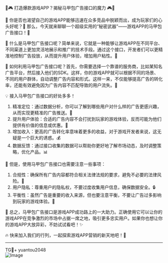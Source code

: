 🎉🎮 打造爆款游戏APP？揭秘马甲包广告接口的魔力 🎮🎉

🚀 你是否也渴望自己的游戏APP能够迅速在众多竞品中脱颖而出，成为玩家们的心头好呢？👀 那么，今天就来聊聊一个超级实用的“秘密武器”——游戏APP的马甲包广告接口！🎯

🌈 什么是马甲包广告接口呢？简单来说，它就是一种能够让游戏APP在不同平台、不同渠道上更加灵活地展示和推广的技术手段。通过这个接口，开发者们可以更精准地控制广告投放，从而提升用户体验，增加用户粘性。🌟

🔧 如何利用马甲包广告接口呢？首先，你需要选择一个靠谱的服务商，比如某知名广告平台，然后接入他们的SDK。这样，你的游戏APP就可以根据不同的场景、不同的用户群体，自动调整广告内容和形式。这样一来，不仅能够提高广告的转化率，还能有效避免因为广告内容不匹配导致的用户流失。🎯

💡 接入马甲包广告接口的好处多多！
1. 精准定位：通过数据分析，你可以了解到哪些用户对什么样的广告更感兴趣，从而实现更精准的广告推送。🎯
2. 提升用户体验：合适的广告内容不会打扰到玩家的游戏体验，反而可能为他们提供有价值的信息或优惠。🎁
3. 增加收入：更高的广告转化率意味着更多的收益，对于游戏开发者来说，这无疑是一个巨大的诱惑。💰
4. 数据反馈：通过接口收集的数据可以帮助你更好地了解市场动态，及时调整策略，优化产品。📊

💼 但是，使用马甲包广告接口也需要注意一些事项：
1. 合规性：确保所有广告内容都符合相关法律法规的要求，避免不必要的法律风险。📜
2. 用户隐私：尊重用户的隐私权，不要过度收集用户信息，确保数据安全。🔒
3. 平衡性：虽然广告是重要的收入来源，但也要注意平衡，不要让广告过多影响到玩家的游戏体验。🚫

🎯 总之，马甲包广告接口是游戏APP成功路上的一大助力。正确使用它可以让你的游戏APP在竞争激烈的市场中占据一席之地，吸引更多忠实用户。如果你也想让你的游戏APP大放异彩，不妨试试看吧！✨

🔥 快来加入我们的行列，一起探索游戏APP营销的新天地吧！🚀

---
TG💪+ yuantou2048  
![Image](https://github.com/user-attachments/assets/b096be7b-4918-425d-a280-69484dc5cd6f)